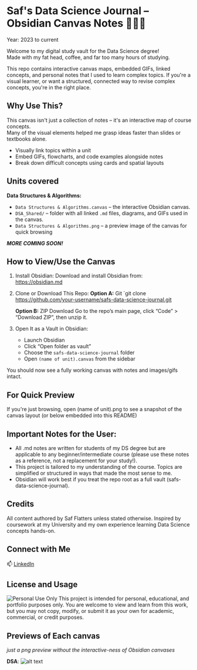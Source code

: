 # Saf's Data Science Journal – Obsidian Canvas Notes 🧠🧩💡
Year: 2023 to current

Welcome to my digital study vault for the Data Science degree!  
Made with my fat head, coffee, and far too many hours of studying.

This repo contains interactive canvas maps, embedded GIFs, linked concepts, and personal notes that I used to learn complex topics. If you're a visual learner, or want a structured, connected way to revise complex concepts, you're in the right place.

## Why Use This?

This canvas isn't just a collection of notes – it's an interactive map of course concepts.  
Many of the visual elements helped me grasp ideas faster than slides or textbooks alone.

- Visually link topics within a unit
- Embed GIFs, flowcharts, and code examples alongside notes
- Break down difficult concepts using cards and spatial layouts

## Units covered

**Data Structures & Algorithms:**
- `Data Structures & Algorithms.canvas` – the interactive Obsidian canvas.
- `DSA_Shared/` – folder with all linked `.md` files, diagrams, and GIFs used in the canvas.
- `Data Structures & Algorithms.png` – a preview image of the canvas for quick browsing 

**_MORE COMING SOON!_**


##  How to View/Use the Canvas

1. Install Obsidian:
    Download and install Obsidian from:  
    https://obsidian.md

2.  Clone or Download This Repo:
    **Option A:** Git 
    `git clone https://github.com/your-username/safs-data-science-journal.git   

    **Option B:** ZIP Download
    Go to the repo’s main page, click “Code” > “Download ZIP”, then unzip it.

3.  Open It as a Vault in Obsidian:
    - Launch Obsidian  
    - Click “Open folder as vault”
    - Choose the `safs-data-science-journal` folder
    - Open `(name of unit).canvas` from the sidebar

 You should now see a fully working canvas with notes and images/gifs intact.

## For Quick Preview

If you're just browsing, open (name of unit).png to see a snapshot of the canvas layout (or below embedded into this README)

## Important Notes for the User:

- All .md notes are written for students of my DS degree but are applicable to any beginner/intermediate course (please use these notes as a reference, not a replacement for your study!).
- This project is tailored to my understanding of the course. Topics are simplified or structured in ways that made the most sense to me.
- Obsidian will work best if you treat the repo root as a full vault (safs-data-science-journal).

## Credits

All content authored by Saf Flatters unless stated otherwise. Inspired by coursework at my University and my own experience learning Data Science concepts hands-on.

## Connect with Me

📫 [LinkedIn](https://www.linkedin.com/in/safflatters/)

## License and Usage

![Personal Use Only](https://img.shields.io/badge/Personal%20Use-Only-blueviolet?style=for-the-badge)
This project is intended for personal, educational, and portfolio purposes only.
You are welcome to view and learn from this work, but you may not copy, modify, or submit it as your own for academic, commercial, or credit purposes.

## Previews of Each canvas 
_just a png preview without the interactive-ness of Obsidian canvases_

**DSA**:
![alt text](<Data Structures & Algorithms.png>)